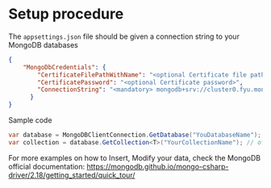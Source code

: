 # Setup procedure

The `appsettings.json` file should be given a connection string to your MongoDB databases
```json
{
	"MongoDbCredentials": {
	    "CertificateFilePathWithName": "<optional Certificate file path with name [pfx file]>",
	    "CertificatePassword": "<optional Certificate password>",
	    "ConnectionString": "<mandatory> mongodb+srv://cluster0.fyu.mongodb.net/?authSource=%24external&authMechanism=MONGODB-X509&retryWrites=true&w=majority"
	  }
}
```

Sample code
```csharp
var database = MongoDBClientConnection.GetDatabase("YouDatabaseName");
var collection = database.GetCollection<T>("YourCollectionName"); // of type T
```
For more examples on how to Insert, Modify your data, check the MongoDB official documentation: https://mongodb.github.io/mongo-csharp-driver/2.18/getting_started/quick_tour/
